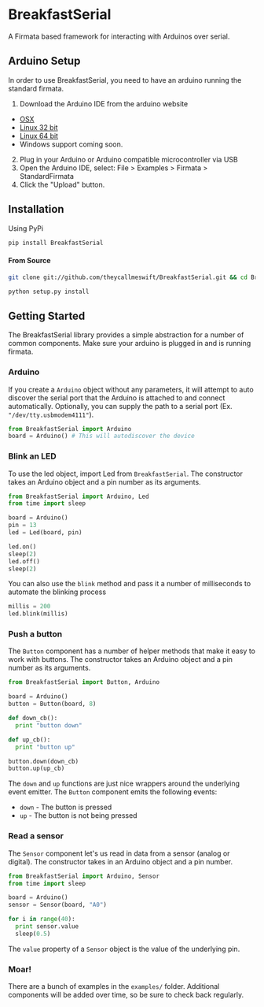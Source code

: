 # BreakfastSerial

A Firmata based framework for interacting with Arduinos over serial.

## Arduino Setup

In order to use BreakfastSerial, you need to have an arduino running the
standard firmata.

1. Download the Arduino IDE from the arduino website
  - [OSX](http://arduino.googlecode.com/files/arduino-1.0-macosx.zip)
  - [Linux 32 bit](http://arduino.googlecode.com/files/arduino-1.0-linux.tgz)
  - [Linux 64 bit](http://arduino.googlecode.com/files/arduino-1.0-linux64.tgz)
  - Windows support coming soon.
2. Plug in your Arduino or Arduino compatible microcontroller via USB
3. Open the Arduino IDE, select: File > Examples > Firmata > StandardFirmata
4. Click the "Upload" button.

## Installation

Using PyPi

``` bash
pip install BreakfastSerial
```

#### From Source

``` bash
git clone git://github.com/theycallmeswift/BreakfastSerial.git && cd BreakfastSerial

python setup.py install
```

## Getting Started

The BreakfastSerial library provides a simple abstraction for a number of
common components.  Make sure your arduino is plugged in and is running firmata.

### Arduino

If you create a `Arduino` object without any parameters, it will attempt to auto discover 
the serial port that the Arduino is attached to and connect automatically.  Optionally,
you can supply the path to a serial port (Ex. `"/dev/tty.usbmodem4111"`).

``` python
from BreakfastSerial import Arduino
board = Arduino() # This will autodiscover the device
```

### Blink an LED

To use the led object, import Led from `BreakfastSerial`.  The constructor takes an
Arduino object and a pin number as its arguments.

``` python
from BreakfastSerial import Arduino, Led
from time import sleep

board = Arduino()
pin = 13
led = Led(board, pin)

led.on()
sleep(2)
led.off()
sleep(2)
```

You can also use the `blink` method and pass it a number of milliseconds to automate the blinking process

``` python
millis = 200
led.blink(millis)
```

### Push a button

The `Button` component has a number of helper methods that make it easy to work with buttons.
The constructor takes an Arduino object and a pin number as its arguments.

``` python
from BreakfastSerial import Button, Arduino

board = Arduino()
button = Button(board, 8)

def down_cb():
  print "button down"

def up_cb():
  print "button up"

button.down(down_cb)
button.up(up_cb)
```

The `down` and `up` functions are just nice wrappers around the underlying event emitter.  The `Button`
component emits the following events:

 - `down` - The button is pressed
 - `up` - The button is not being pressed
 
### Read a sensor
 
The `Sensor` component let's us read in data from a sensor (analog or digital).  The constructor takes in
an Arduino object and a pin number.
 
``` python
from BreakfastSerial import Arduino, Sensor
from time import sleep

board = Arduino()
sensor = Sensor(board, "A0")

for i in range(40):
  print sensor.value
  sleep(0.5)
```

The `value` property of a `Sensor` object is the value of the underlying pin.

### Moar!

There are a bunch of examples in the `examples/` folder.  Additional components
will be added over time, so be sure to check back regularly.
